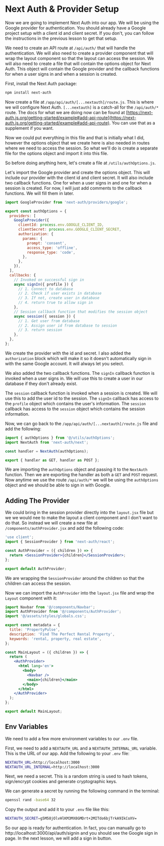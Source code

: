 # Next Auth & Provider Setup

Now we are going to implement Next Auth into our app. We will be using the Google provider for authentication. You should already have a Google project setup with a client id and client secret. If you don't, you can follow the instructions in the previous lesson to get that setup.

We need to create an API route at `/api/auth/` that will handle the authentication. We will also need to create a provider component that will wrap the layout component so that the layout can access the session. We will also need to create a file that will contain the options object for Next Auth. This object will contain the Google provider and the callback functions for when a user signs in and when a session is created.

First, install the Next Auth package:

```bash
npm install next-auth
```

Now create a file at `/app/api/auth/[...nextauth]/route.js`. This is where we will configure Next Auth. `[...nextauth]` is a catch-all for the `/api/auth/*` route. The docs for what we are doing now can be found at [https://next-auth.js.org/getting-started/example#add-api-route](https://next-auth.js.org/getting-started/example#add-api-route). You can use that as a supplement if you want.

Now we could put everything in this file and that is initially what I did, however the options object that we create here is also needed in routes where we need to access the session. So what we'll do is create a separate file for the options object and import it into this file.

So before doing anything here, let's create a file at `/utils/authOptions.js`.

Let's import the Google provider and create the options object. This will include our provider with the client id and client secret. It will also include two callback functions. One for when a user signs in and one for when a session is created. For now, I will just add comments to the callback functions. We will fill them in later.

```js
import GoogleProvider from 'next-auth/providers/google';

export const authOptions = {
  providers: [
    GoogleProvider({
      clientId: process.env.GOOGLE_CLIENT_ID,
      clientSecret: process.env.GOOGLE_CLIENT_SECRET,
      authorization: {
        params: {
          prompt: 'consent',
          access_type: 'offline',
          response_type: 'code',
        },
      },
    }),
  ],
  callbacks: {
    // Invoked on successful sign in
    async signIn({ profile }) {
      // 1. Connect to database
      // 2. Check if user exists in database
      // 3. If not, create user in database
      // 4. return true to allow sign in
    },
    // Session callback function that modifies the session object
    async session({ session }) {
      // 1. Get user from database
      // 2. Assign user id from database to session
      // 3. return session
    },
  },
};
```

We create the provider with the id and secret. I also added the `authorization` block which will make it so it doesn't automatically sign in with the same Google account. It will always let you select.

We also added the two callback functions. The `signIn` callback function is invoked when a user signs in. We will use this to create a user in our database if they don't already exist.

The `session` callback function is invoked when a session is created. We will use this to add the user id to the session. The `signIn` callback has access to the `profile` object which contains the user's information. The `session` callback has access to the `session` object which contains the session information.

Now, we can go back to the `/app/api/auth/[...nextauth]/route.js` file and add the following:

```js
import { authOptions } from '@/utils/authOptions';
import NextAuth from 'next-auth/next';

const handler = NextAuth(authOptions);

export { handler as GET, handler as POST };
```

We are importing the `authOptions` object and passing it to the `NextAuth` function. Then we are exporting the handler as both a `GET` and `POST` request. Now anytime we use the route `/api/auth/*` we will be using the `authOptions` object and we should be able to sign in with Google.

## Adding The Provider

We could bring in the session provider directly into the `layout.jsx` file but we we would nee to make the layout a client component and I don't want to do that. So instead we will create a new file at `/components/authProvider.jsx` and add the following code:

```jsx
'use client';
import { SessionProvider } from 'next-auth/react';

const AuthProvider = ({ children }) => {
  return <SessionProvider>{children}</SessionProvider>;
};

export default AuthProvider;
```

We are wrapping the `SessionProvider` around the children so that the children can access the session.

Now we can import the `AuthProvider` into the `layout.jsx` file and wrap the `Layout` component with it:

```jsx
import Navbar from '@/components/Navbar';
import AuthProvider from '@/components/AuthProvider';
import '@/assets/styles/globals.css';

export const metadata = {
  title: 'PropertyPulse',
  description: 'Find The Perfect Rental Property',
  keywords: 'rental, property, real estate',
};

const MainLayout = ({ children }) => {
  return (
    <AuthProvider>
      <html lang='en'>
        <body>
          <Navbar />
          <main>{children}</main>
        </body>
      </html>
    </AuthProvider>
  );
};

export default MainLayout;
```

## Env Variables

We need to add a few more environment variables to our `.env` file.

First, we need to add a `NEXTAUTH_URL` and a `NEXTAUTH_INTERNAL_URL` variable. This is the URL of our app. Add the following to your `.env` file:

```bash
NEXTAUTH_URL=http://localhost:3000
NEXTAUTH_URL_INTERNAL=http://localhost:3000
```

Next, we need a secret. This is a random string is used to hash tokens, sign/encrypt cookies and generate cryptographic keys.

We can generate a secret by running the following command in the terminal:

```bash
openssl rand -base64 32
```

Copy the output and add it to your `.env` file like this:

```bash
NEXTAUTH_SECRET=g5M58jOlvHlKM3MX8GMDrt+2MITdo6bjTrkA9IkCoXV=
```

So our app is ready for authentication. In fact, you can manually go to http://localhost:3000/api/auth/signin and you should see the Google sign in page. In the next lesson, we will add a sign in button.
